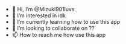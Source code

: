 - 👋 Hi, I’m @Mizuki901luvs
- 👀 I’m interested in idk
- 🌱 I’m currently learning how to use this app
- 💞️ I’m looking to collaborate on ??
- 📫 How to reach me how use this app

<!---
Mizuki901luvs/Mizuki901luvs is a ✨ special ✨ repository because its `README.md` (this file) appears on your GitHub profile.
You can click the Preview link to take a look at your changes.
--->
